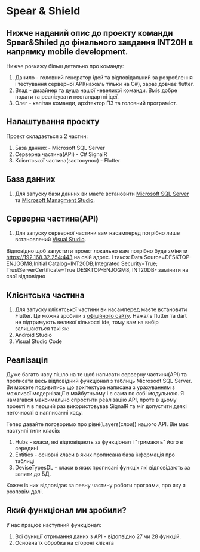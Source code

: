 # Spear & Shield 
## Нижче наданий опис до проекту команди Spear&Shiled до фінального завдання INT20H в напрямку mobile development.
Нижче розкажу більш детально про команду:
1. Данило  - головний генератор ідей та відповідальний за розроблення і тестування серверної API(нажаль тільки на C#), зараз довчає flutter.
2. Влад    - дизайнер та душа нашої невеликої команди. Вміє добре подати та реалізувати нестандартні ідеї.
3. Олег    - капітан команди, архітектор ПЗ та головний програміст.

## Налаштування проекту
Проект складається з 2 частин:
1. База данних - Microsoft SQL Server
1. Серверна частина(API) - C# SignalR
2. Клієнтської частина(застосунок) - Flutter

## База данних
1. Для запуску бази данних ви маєте встановити [Microsoft SQL Server](https://go.microsoft.com/fwlink/p/?linkid=2215158&clcid=0x422&culture=uk-ua&country=ua) та [Microsoft Managment Studio](https://aka.ms/ssmsfullsetup). 

## Серверна частина(API)
1. Для запуску серверної частини вам насамперед потрібно лише встановлений [Visual Studio](https://visualstudio.microsoft.com/ru/thank-you-downloading-visual-studio/?sku=Community&channel=Release&version=VS2022&source=VSLandingPage&passive=false&cid=2030).

Відповідно щоб запустити проект локально вам потрібно буде змінити https://192.168.32.254:443 на свій адрес.
І також
Data Source=DESKTOP-ENJOGM8;Initial Catalog=INT20DB;Integrated Security=True; TrustServerCertificate=True
DESKTOP-ENJOGM8, INT20DB- замінити на свої відповідно

## Клієнтська частина
1. Для запуску клієнтської частини ви насамперед маєте встановити Flutter. Це можна зробити з [офіційного сайту](https://docs.flutter.dev/get-started/install).
Нажаль flutter та dart не підтримують великої кількості ide, тому вам на вибір залишаються такі як:
1. Android Studio
2. Visual Studio Code

## Реалізація
Дуже багато часу пішло на те щоб написати серверну частини(API) та прописати весь відповідний функціонал з таблиць Microsodt SQL Server.
Ви можете подивитись що архітектура написана з урахуванням з можливої  модернізації в майбутньому і є сама по собі модульною. 
Я намагався максимально спростити реалізацію API, проте в цьому проекті я в перший раз використовував SignalR та міг допустити деякі неточності в напписанні коду.

Тепер давайте поговоримо про рівні(Layers(слои)) нашого API. 
Він має настунпі типи класів:
1. Hubs - класи, які відповідають за функціонал і "тримають" його в середині
2. Entities - основні класи в яких прописана база інформація про таблиці
3. DeviseTypesDL - класи в яких прописані функціх які відповідають за запити до БД.

Кожен із них відповідає за певну частину роботи програми, про яку я розповім далі.

## Який функціонал ми зробили?
У нас працює наступний функціонал:
1. Всі функції отримання даних з API - відопвідно 27 чи 28 функцій.
2. Основна їх обробка на стороні клієнта

